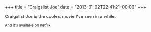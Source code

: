 +++
title = "Craigslist Joe"
date = "2013-01-02T22:41:21+00:00"
+++

Craigslist Joe is the coolest movie I've seen in a while.

<small>And it's <a href="http://movies.netflix.com/WiMovie/Craigslist_Joe/70243234">available on netflix</a>.</small>
			
